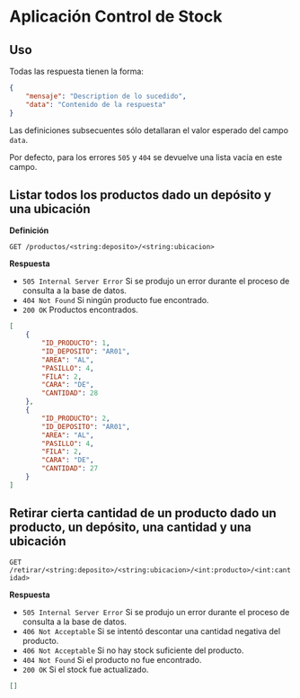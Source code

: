 # Aplicación Control de Stock

## Uso

Todas las respuesta tienen la forma:

```json
{
    "mensaje": "Description de lo sucedido",
    "data": "Contenido de la respuesta"
}
```

Las definiciones subsecuentes sólo detallaran el valor esperado del campo `data`.

Por defecto, para los errores `505` y `404` se devuelve una lista vacía en este campo.

## Listar todos los productos dado un depósito y una ubicación

**Definición**

`GET /productos/<string:deposito>/<string:ubicacion>`

**Respuesta**

- `505 Internal Server Error` Si se produjo un error durante el proceso de consulta a la base de datos.
- `404 Not Found` Si ningún producto fue encontrado.
- `200 OK` Productos encontrados.

```json
[
    {
        "ID_PRODUCTO": 1,
        "ID_DEPOSITO": "AR01",
        "AREA": "AL",
        "PASILLO": 4,
        "FILA": 2,
        "CARA": "DE",
        "CANTIDAD": 28
    },
    {
        "ID_PRODUCTO": 2,
        "ID_DEPOSITO": "AR01",
        "AREA": "AL",
        "PASILLO": 4,
        "FILA": 2,
        "CARA": "DE",
        "CANTIDAD": 27
    }
]
```

## Retirar cierta cantidad de un producto dado un producto, un depósito, una cantidad y una ubicación

`GET /retirar/<string:deposito>/<string:ubicacion>/<int:producto>/<int:cantidad>`

**Respuesta**

- `505 Internal Server Error` Si se produjo un error durante el proceso de consulta a la base de datos.
- `406 Not Acceptable` Si se intentó descontar una cantidad negativa del producto.
- `406 Not Acceptable` Si no hay stock suficiente del producto.
- `404 Not Found` Si el producto no fue encontrado.
- `200 OK` Si el stock fue actualizado.

```json
[]
```